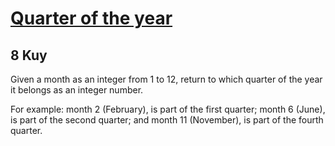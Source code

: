 <div>
<h1><a href="https://www.codewars.com/kata/5ce9c1000bab0b001134f5af">Quarter of the year</a></h1>
<h2>8 Kuy</h2>

<p>Given a month as an integer from 1 to 12,
return to which quarter of the year it belongs as an integer number.</p>

<p>For example: month 2 (February), is part of the first quarter; 
month 6 (June), is part of the second quarter; and month 11 (November), 
is part of the fourth quarter.</p>
</div>